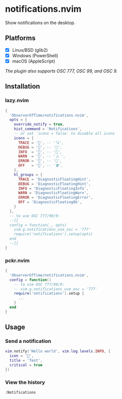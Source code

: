 <!-- panvimdoc-ignore-start -->

# notifications.nvim

Show notifications on the desktop.

<!-- panvimdoc-ignore-end -->

## Platforms

* [x] Linux/BSD (glib2)
* [x] Windows (PowerShell)
* [x] macOS (AppleScript)

*The plugin also supports OSC 777, OSC 99, and OSC 9.*

## Installation

### lazy.nvim

```lua
{
  'ObserverOfTime/notifications.nvim',
  opts = {
    override_notify = true,
    hist_command = 'Notifications',
    -- or set `icons = false` to disable all icons
    icons = {
      TRACE = '', -- '🔍',
      DEBUG = '󰠭', -- '🐞',
      INFO  = '', -- '📣',
      WARN  = '', -- '⚠️ ',
      ERROR = '', -- '🚨',
      OFF   = '', -- '⛔',
    },
    hl_groups = {
      TRACE = 'DiagnosticFloatingHint',
      DEBUG = 'DiagnosticFloatingHint',
      INFO = 'DiagnosticFloatingInfo',
      WARN = 'DiagnosticFloatingWarn',
      ERROR = 'DiagnosticFloatingError',
      OFF = 'DiagnosticFloatingOk',
    }
  },
  -- to use OSC 777/99/9:
  --[[
  config = function(_, opts)
    vim.g.notifications_use_osc = '777'
    require('notifications').setup(opts)
  end
  --]]
}
```

### pckr.nvim

```lua
{
  'ObserverOfTime/notifications.nvim',
  config = function()
    -- to use OSC 777/99/9:
    -- vim.g.notifications_use_osc = '777'
    require('notifications').setup {
      ...
    }
  end
}
```

## Usage

### Send a notification

```lua
vim.notify('Hello world', vim.log.levels.INFO, {
  icon = '󱇎',
  title = 'Test',
  critical = true
})
```

### View the history

```vim
:Notifications
```
